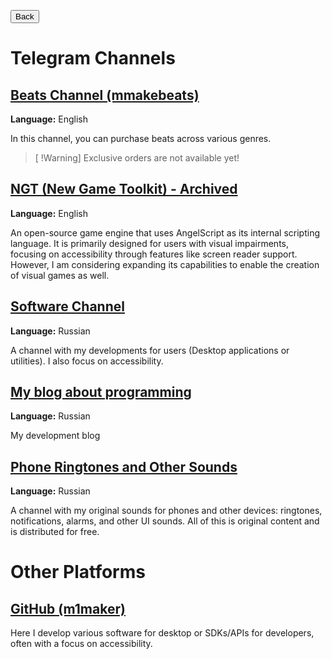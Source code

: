 <button onclick="location.href = 'index.html'">Back</button>

# Telegram Channels

## [Beats Channel (mmakebeats)](https://t.me/mmakebeats)

**Language:** English

In this channel, you can purchase beats across various genres.
> [ !Warning]
> Exclusive orders are not available yet!

## [NGT (New Game Toolkit) - Archived](https://t.me/NewGameToolkit)

**Language:** English

An open-source game engine that uses AngelScript as its internal scripting language. It is primarily designed for users with visual impairments, focusing on accessibility through features like screen reader support. However, I am considering expanding its capabilities to enable the creation of visual games as well.

## [Software Channel](https://t.me/mmakesoft)

**Language:** Russian

A channel with my developments for users (Desktop applications or utilities). I also focus on accessibility.

## [My blog about programming](https://t.me/mmakecode)

**Language:** Russian

My development blog

## [Phone Ringtones and Other Sounds](https://t.me/ringtonesounds)

**Language:** Russian

A channel with my original sounds for phones and other devices: ringtones, notifications, alarms, and other UI sounds. All of this is original content and is distributed for free.

# Other Platforms

## [GitHub (m1maker)](https://github.com/m1maker)

Here I develop various software for desktop or SDKs/APIs for developers, often with a focus on accessibility.
